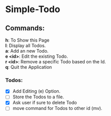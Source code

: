 # Simple-Todo

## Commands:
**h**: To Show this Page <br>
**l**: Display all Todos.<br>
**a**: Add an new Todo.<br>
**e \<id>**: Edit the existing Todo.<br>
**r \<id>**: Remove a specific Todo based on the Id.<br>
**q**: Quit the Application<br>


### Todos:
- [x] Add Editing (e) Option.
- [ ] Store the Todos to a file.
- [x] Ask user if sure to delete Todo
- [ ] move command for Todos to other id (mv).
